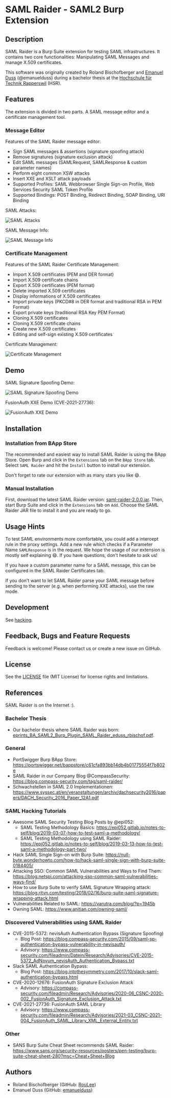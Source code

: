# SAML Raider - SAML2 Burp Extension

## Description

SAML Raider is a Burp Suite extension for testing SAML infrastructures. It
contains two core functionalities: Manipulating SAML Messages and manage X.509
certificates.

This software was originally created by Roland Bischofberger and [Emanuel
Duss](https://github.com/emanuelduss) (@emanuelduss) during a bachelor thesis at
the [Hochschule für Technik Rapperswil](https://www.hsr.ch) (HSR). 

## Features

The extension is divided in two parts. A SAML message editor and a certificate
management tool.

### Message Editor

Features of the SAML Raider message editor:

* Sign SAML messages & assertions (signature spoofing attack)
* Remove signatures (signature exclusion attack)
* Edit SAML messages (SAMLRequest, SAMLResponse & custom parameter names)
* Perform eight common XSW attacks
* Insert XXE and XSLT attack payloads
* Supported Profiles: SAML Webbrowser Single Sign-on Profile, Web Services
  Security SAML Token Profile
* Supported Bindings: POST Binding, Redirect Binding, SOAP Binding, URI Binding

SAML Attacks:

![SAML Attacks](doc/saml_attacks.png)

SAML Message Info:

![SAML Message Info](doc/saml_info.png)

### Certificate Management

Features of the SAML Raider Certificate Management:

* Import X.509 certificates (PEM and DER format)
* Import X.509 certificate chains
* Export X.509 certificates (PEM format)
* Delete imported X.509 certificates
* Display informations of X.509 certificates
* Import private keys (PKCD#8 in DER format and traditional RSA in PEM Format)
* Export private keys (traditional RSA Key PEM Format)
* Cloning X.509 certificates
* Cloning X.509 certificate chains
* Create new X.509 certificates
* Editing and self-sign existing X.509 certificates

Certificate Management:

![Certificate Management](doc/certificates.png)

## Demo

SAML Signature Spoofing Demo:

![SAML Signature Spoofing Demo](doc/saml_signature_spoofing_demo.gif)

FusionAuth XXE Demo (CVE-2021-27736):

![FusionAuth XXE Demo](doc/saml_fusionauth_xxe.gif)

## Installation

### Installation from BApp Store

The recommended and easiest way to install SAML Raider is using the BApp Store.
Open Burp and click in the `Extensions` tab on the `BApp Store` tab. Select `SAML
Raider` and hit the `Install` button to install our extension.

Don't forget to rate our extension with as many stars you like :smile:.

### Manual Installation

First, download the latest SAML Raider version:
[saml-raider-2.0.0.jar](https://github.com/SAMLRaider/SAMLRaider/releases/download/v2.0.0/saml-raider-2.0.0.jar).
Then, start Burp Suite and click in the `Extensions` tab on `Add`. Choose the
SAML Raider JAR file to install it and you are ready to go.

## Usage Hints

To test SAML environments more comfortable, you could add a intercept rule in
the proxy settings. Add a new rule which checks if a Parameter Name
`SAMLResponse` is in the request. We hope the usage of our extension is mostly
self explaining :smile:. If you have questions, don't hesitate to ask us!

If you have a custom parameter name for a SAML message, this can be configured
in the SAML Raider Certificates tab.

If you don't want to let SAML Raider parse your SAML message before sending to
the server (e.g. when performing XXE attacks), use the raw mode.

## Development

See [hacking](doc/hacking.md).

## Feedback, Bugs and Feature Requests

Feedback is welcome! Please contact us or create a new issue on GitHub.

## License

See the [LICENSE](LICENSE) file (MIT License) for license rights and
limitations.

## References

SAML Raider is on the Internet :).

### Bachelor Thesis

- Our bachelor thesis where SAML Raider was born:
[eprints_BA_SAML2_Burp_Plugin_SAML_Raider_eduss_rbischof.pdf](https://eprints.hsr.ch/464/1/eprints_BA_SAML2_Burp_Plugin_SAML_Raider_eduss_rbischof.pdf).

### General

- PortSwigger Burp BApp Store: https://portswigger.net/bappstore/c61cfa893bb14db4b01775554f7b802e
- SAML Raider in our Company Blog @CompassSecurity: https://blog.compass-security.com/tag/saml-raider/
- Schwachstellen in SAML 2.0 Implementationen: https://www.syssec.at/en/veranstaltungen/archiv/dachsecurity2016/papers/DACH_Security_2016_Paper_12A1.pdf

### SAML Hacking Tutorials

- Awesome SAML Security Testing Blog Posts by @epi052:
  - SAML Testing Methodology Basics: https://epi052.gitlab.io/notes-to-self/blog/2019-03-07-how-to-test-saml-a-methodology/
  - SAML Testing Methodology using SAML Raider: https://epi052.gitlab.io/notes-to-self/blog/2019-03-13-how-to-test-saml-a-methodology-part-two/
- Hack SAML Single Sign-on with Burp Suite: https://null-byte.wonderhowto.com/how-to/hack-saml-single-sign-with-burp-suite-0184405/
- Attacking SSO: Common SAML Vulnerabilities and Ways to Find Them: https://blog.netspi.com/attacking-sso-common-saml-vulnerabilities-ways-find/
- How to use Burp Suite to verify SAML Signature Wrapping attack: https://blog.ritvn.com/testing/2018/02/16/burp-suite-saml-signature-wrapping-attack.html
- Vulnerabilities Related to SAML: https://varutra.com/blog/?p=1945b
- Owning SAML: https://www.anitian.com/owning-saml/

### Discovered Vulnerabilities using SAML Raider

- CVE-2015-5372: nevisAuth Authentication Bypass (Signature Spoofing)
  - Blog Post: https://blog.compass-security.com/2015/09/saml-sp-authentication-bypass-vulnerability-in-nevisauth/
  - Advisory: https://www.compass-security.com/fileadmin/Datein/Research/Advisories/CVE-2015-5372_AdNovum_nevisAuth_Authentication_Bypass.txt
- Slack SAML Authentication Bypass:
  - Blog Post: https://blog.intothesymmetry.com/2017/10/slack-saml-authentication-bypass.html
- CVE-2020-12676: FusionAuth Signature Exclusion Attack
  - Advisory: https://compass-security.com/fileadmin/Research/Advisories/2020-06_CSNC-2020-002_FusionAuth_Signature_Exclusion_Attack.txt
- CVE-2021-27736: FusionAuth SAML Library
  - Advisory: https://www.compass-security.com/fileadmin/Research/Advisories/2021-03_CSNC-2021-004_FusionAuth_SAML_Library_XML_External_Entity.txt

### Other

- SANS Burp Suite Cheat Sheet recommends SAML Raider: https://www.sans.org/security-resources/posters/pen-testing/burp-suite-cheat-sheet-280?msc=Cheat+Sheet+Blog

## Authors

* Roland Bischofberger (GitHub: [RouLee](https://github.com/RouLee))
* Emanuel Duss (GitHub: [emanuelduss](https://github.com/emanuelduss))
